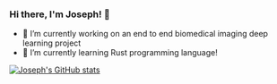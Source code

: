### Hi there, I'm Joseph! 👋

<!--
**jtabalon/jtabalon** is a ✨ _special_ ✨ repository because its `README.md` (this file) appears on your GitHub profile.

Here are some ideas to get you started:
-->

- 🔭 I’m currently working on an end to end biomedical imaging deep learning project
- 🌱 I’m currently learning Rust programming language!

[![Joseph's GitHub stats](https://github-readme-stats.vercel.app/api?username=jtabalon)](https://github.com/anuraghazra/github-readme-stats)

<!--
- 👯 I’m looking to collaborate on ...
- 🤔 I’m looking for help with ...
- 💬 Ask me about ...
- 📫 How to reach me: ...
- 😄 Pronouns: ...
- ⚡ Fun fact: ...

-->

